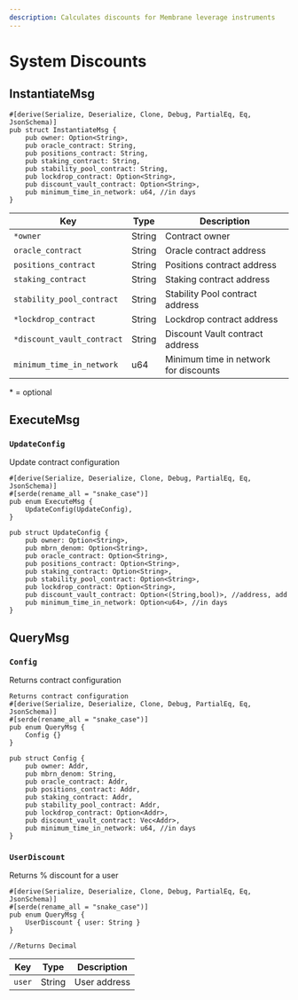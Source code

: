 ```yaml
---
description: Calculates discounts for Membrane leverage instruments
---
```


# System Discounts

## InstantiateMsg

```
#[derive(Serialize, Deserialize, Clone, Debug, PartialEq, Eq, JsonSchema)]
pub struct InstantiateMsg {
    pub owner: Option<String>,
    pub oracle_contract: String,
    pub positions_contract: String,
    pub staking_contract: String,
    pub stability_pool_contract: String,
    pub lockdrop_contract: Option<String>,
    pub discount_vault_contract: Option<String>,
    pub minimum_time_in_network: u64, //in days
}
```

| Key                        | Type   | Description                           |
| -------------------------- | ------ | ------------------------------------- |
| `*owner`                   | String | Contract owner                        |
| `oracle_contract`          | String | Oracle contract address               |
| `positions_contract`       | String | Positions contract address            |
| `staking_contract`         | String | Staking contract address              |
| `stability_pool_contract`  | String | Stability Pool contract address       |
| `*lockdrop_contract`       | String | Lockdrop contract address             |
| `*discount_vault_contract` | String | Discount Vault contract address       |
| `minimum_time_in_network`  | u64    | Minimum time in network for discounts |

&#x20;\* = optional

## ExecuteMsg

### `UpdateConfig`

Update contract configuration

```
#[derive(Serialize, Deserialize, Clone, Debug, PartialEq, Eq, JsonSchema)]
#[serde(rename_all = "snake_case")]
pub enum ExecuteMsg {
    UpdateConfig(UpdateConfig),
}

pub struct UpdateConfig {
    pub owner: Option<String>,  
    pub mbrn_denom: Option<String>,      
    pub oracle_contract: Option<String>,
    pub positions_contract: Option<String>,
    pub staking_contract: Option<String>,
    pub stability_pool_contract: Option<String>,
    pub lockdrop_contract: Option<String>,
    pub discount_vault_contract: Option<(String,bool)>, //address, add
    pub minimum_time_in_network: Option<u64>, //in days
}
```

## QueryMsg

### `Config`&#x20;

Returns contract configuration

```
Returns contract configuration
#[derive(Serialize, Deserialize, Clone, Debug, PartialEq, Eq, JsonSchema)]
#[serde(rename_all = "snake_case")]
pub enum QueryMsg {
    Config {}
}

pub struct Config {
    pub owner: Addr,
    pub mbrn_denom: String,
    pub oracle_contract: Addr,
    pub positions_contract: Addr,
    pub staking_contract: Addr,
    pub stability_pool_contract: Addr,
    pub lockdrop_contract: Option<Addr>,
    pub discount_vault_contract: Vec<Addr>,
    pub minimum_time_in_network: u64, //in days
}
```

### `UserDiscount`

Returns % discount for a user

```
#[derive(Serialize, Deserialize, Clone, Debug, PartialEq, Eq, JsonSchema)]
#[serde(rename_all = "snake_case")]
pub enum QueryMsg {
    UserDiscount { user: String }
}

//Returns Decimal
```

| Key    | Type   | Description  |
| ------ | ------ | ------------ |
| `user` | String | User address |
